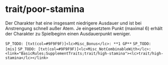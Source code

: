 # trait/poor-stamina

Der Charakter hat eine insgesamt niedrigere Ausdauer und ist bei Anstrengung schnell außer Atem. Je eingesetztem Punkt (maximal 6) erhält der Charakter zu Spielbeginn einen Ausdauerpunkt weniger.

`SP_TODO: [txt(col=#9F9F9F)]<lc>Misc_Bonus</lc>: **1 GP**`
`SP_TODO: [mis]`
`SP_TODO: [txt(col=#9F9F9F)]<lc>Misc_NotCombinableWith</lc>: <link="BasicRules;SupplementTraits;trait/high-stamina"><lc>trait/high-stamina</lc></link>`